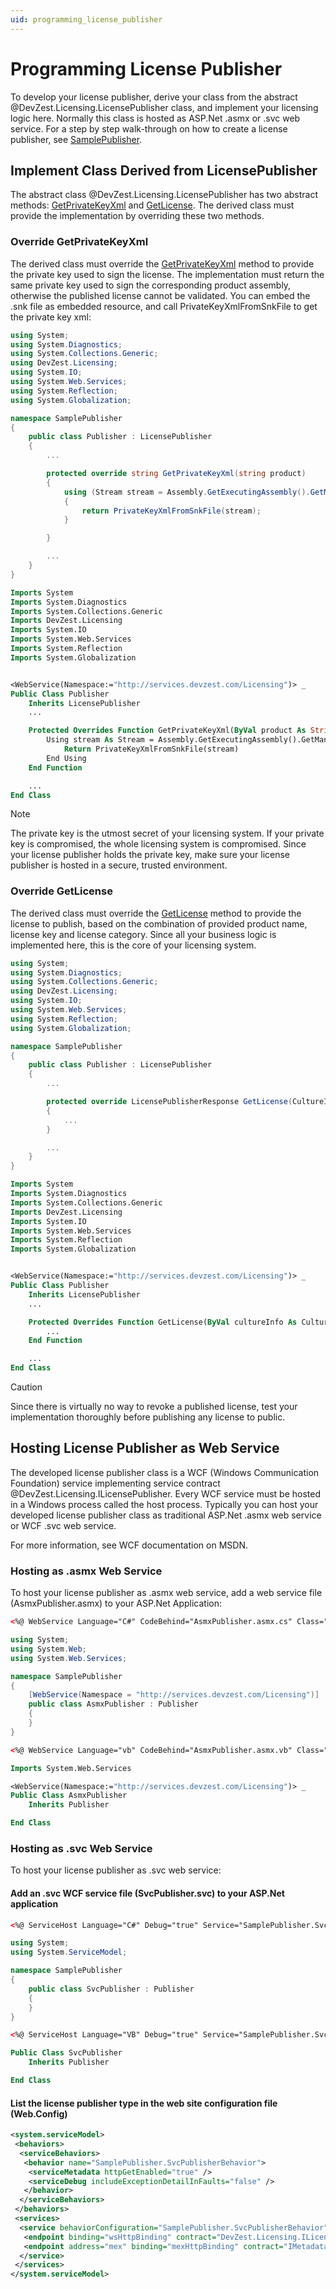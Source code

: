 ```yaml
---
uid: programming_license_publisher
---
```


# Programming License Publisher

To develop your license publisher, derive your class from the abstract @DevZest.Licensing.LicensePublisher class, and implement your licensing logic here. Normally this class is hosted as ASP.Net .asmx or .svc web service. For a step by step walk-through on how to create a license publisher, see [SamplePublisher](xref:sample_publisher).

## Implement Class Derived from LicensePublisher

The abstract class @DevZest.Licensing.LicensePublisher has two abstract methods: [GetPrivateKeyXml](xref:DevZest.Licensing.LicensePublisher#DevZest_Licensing_LicensePublisher_GetPrivateKeyXml_System_String_) and [GetLicense](xref:DevZest.Licensing.LicensePublisher#DevZest_Licensing_LicensePublisher_GetLicense_System_Globalization_CultureInfo_System_String_System_Version_DevZest_Licensing_LicenseKey_System_String_System_String_System_String_System_String_System_String_). The derived class must provide the implementation by overriding these two methods.

### Override GetPrivateKeyXml

The derived class must override the [GetPrivateKeyXml](xref:DevZest.Licensing.LicensePublisher#DevZest_Licensing_LicensePublisher_GetPrivateKeyXml_System_String_) method to provide the private key used to sign the license. The implementation must return the same private key used to sign the corresponding product assembly, otherwise the published license cannot be validated. You can embed the .snk file as embedded resource, and call PrivateKeyXmlFromSnkFile to get the private key xml:

```csharp
using System;
using System.Diagnostics;
using System.Collections.Generic;
using DevZest.Licensing;
using System.IO;
using System.Web.Services;
using System.Reflection;
using System.Globalization;

namespace SamplePublisher
{
    public class Publisher : LicensePublisher
    {
        ...

        protected override string GetPrivateKeyXml(string product)
        {
            using (Stream stream = Assembly.GetExecutingAssembly().GetManifestResourceStream("SamplePublisher.Key.snk"))
            {
                return PrivateKeyXmlFromSnkFile(stream);
            }

        }

        ...
    }
}
```

```vb
Imports System
Imports System.Diagnostics
Imports System.Collections.Generic
Imports DevZest.Licensing
Imports System.IO
Imports System.Web.Services
Imports System.Reflection
Imports System.Globalization


<WebService(Namespace:="http://services.devzest.com/Licensing")> _
Public Class Publisher
    Inherits LicensePublisher
    ...

    Protected Overrides Function GetPrivateKeyXml(ByVal product As String) As String
        Using stream As Stream = Assembly.GetExecutingAssembly().GetManifestResourceStream("SamplePublisher.Key.snk")
            Return PrivateKeyXmlFromSnkFile(stream)
        End Using
    End Function

    ...
End Class
```

>[!Note]
>The private key is the utmost secret of your licensing system. If your private key is compromised, the whole licensing system is compromised. Since your license publisher holds the private key, make sure your license publisher is hosted in a secure, trusted environment.

### Override GetLicense

The derived class must override the [GetLicense](xref:DevZest.Licensing.LicensePublisher#DevZest_Licensing_LicensePublisher_GetLicense_System_Globalization_CultureInfo_System_String_System_Version_DevZest_Licensing_LicenseKey_System_String_System_String_System_String_System_String_System_String_) method to provide the license to publish, based on the combination of provided product name, license key and license category. Since all your business logic is implemented here, this is the core of your licensing system.

```csharp
using System;
using System.Diagnostics;
using System.Collections.Generic;
using DevZest.Licensing;
using System.IO;
using System.Web.Services;
using System.Reflection;
using System.Globalization;

namespace SamplePublisher
{
    public class Publisher : LicensePublisher
    {
        ...

        protected override LicensePublisherResponse GetLicense(CultureInfo cultureInfo, string product, Version version, LicenseKey licenseKey, string category, string userName, string company, string emailAddress, string data)
        {
            ...
        }

        ...
    }
}
```

```vb
Imports System
Imports System.Diagnostics
Imports System.Collections.Generic
Imports DevZest.Licensing
Imports System.IO
Imports System.Web.Services
Imports System.Reflection
Imports System.Globalization


<WebService(Namespace:="http://services.devzest.com/Licensing")> _
Public Class Publisher
    Inherits LicensePublisher
    ...

    Protected Overrides Function GetLicense(ByVal cultureInfo As CultureInfo, ByVal product As String, ByVal version As Version, ByVal licenseKey As LicenseKey, ByVal category As String, ByVal userName As String, ByVal company As String, ByVal emailAddress As String, ByVal data As String) As LicensePublisherResponse
        ...
    End Function

    ...
End Class
```

>[!Caution]
>Since there is virtually no way to revoke a published license, test your implementation thoroughly before publishing any license to public.

## Hosting License Publisher as Web Service

The developed license publisher class is a WCF (Windows Communication Foundation) service implementing service contract @DevZest.Licensing.ILicensePublisher. Every WCF service must be hosted in a Windows process called the host process. Typically you can host your developed license publisher class as traditional ASP.Net .asmx web service or WCF .svc web service.

For more information, see WCF documentation on MSDN.

### Hosting as .asmx Web Service

To host your license publisher as .asmx web service, add a web service file (AsmxPublisher.asmx) to your ASP.Net Application:

```aspx
<%@ WebService Language="C#" CodeBehind="AsmxPublisher.asmx.cs" Class="SamplePublisher.AsmxPublisher" %>
```

```csharp
using System;
using System.Web;
using System.Web.Services;

namespace SamplePublisher
{
    [WebService(Namespace = "http://services.devzest.com/Licensing")]
    public class AsmxPublisher : Publisher
    {
    }
}
```

```aspx
<%@ WebService Language="vb" CodeBehind="AsmxPublisher.asmx.vb" Class="SamplePublisher.AsmxPublisher" %>
```

```vb
Imports System.Web.Services

<WebService(Namespace:="http://services.devzest.com/Licensing")> _
Public Class AsmxPublisher
    Inherits Publisher

End Class
```

### Hosting as .svc Web Service

To host your license publisher as .svc web service:

#### Add an .svc WCF service file (SvcPublisher.svc) to your ASP.Net application

```aspx
<%@ ServiceHost Language="C#" Debug="true" Service="SamplePublisher.SvcPublisher" CodeBehind="SvcPublisher.svc.cs" %>
```

```csharp
using System;
using System.ServiceModel;

namespace SamplePublisher
{
    public class SvcPublisher : Publisher
    {
    }
}
```

```aspx
<%@ ServiceHost Language="VB" Debug="true" Service="SamplePublisher.SvcPublisher" CodeBehind="SvcPublisher.svc.vb" %>
```

```vb
Public Class SvcPublisher
    Inherits Publisher

End Class
```

#### List the license publisher type in the web site configuration file (Web.Config)

```xml
<system.serviceModel>
 <behaviors>
  <serviceBehaviors>
   <behavior name="SamplePublisher.SvcPublisherBehavior">
    <serviceMetadata httpGetEnabled="true" />
    <serviceDebug includeExceptionDetailInFaults="false" />
   </behavior>
  </serviceBehaviors>
 </behaviors>
 <services>
  <service behaviorConfiguration="SamplePublisher.SvcPublisherBehavior" name="SamplePublisher.SvcPublisher">
   <endpoint binding="wsHttpBinding" contract="DevZest.Licensing.ILicensePublisher" />
   <endpoint address="mex" binding="mexHttpBinding" contract="IMetadataExchange" />
  </service>
 </services>
</system.serviceModel>
```